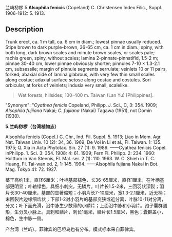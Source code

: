 兰屿桫椤
5.**Alsophila fenicis** (Copeland) C. Christensen Index Filic., Suppl. 1906-1912: 5. 1913.

## Description
Trunk erect, ca. 1 m tall, ca. 6 cm in diam.; lowest pinnae usually reduced. Stipe brown to dark purple-brown, 36-65 cm, ca. 1 cm in diam.; spiny, with both long, dark brown scales and minute brown scales, or scales pale; rachis green, spiny, without scales; lamina 2-pinnate-pinnatifid, 1.5-2 m; pinnae 30-40 cm, lower pinnae obviously shorter; pinnules 7-10 × 1.3-2.1 cm, subsessile; margin of pinnule segments serrulate; veinlets 10 or 11 pairs, forked; abaxial side of lamina glabrous, with very few thin small scales along costae; adaxial surface setose along costae and costules. Sori orbicular, at forks of veinlets; indusia very small, scalelike.


> Wet forests, hillsides; 100-400 m. Taiwan (Lan Yu) [Philippines].

  "Synonym": "*Cyathea fenicis* Copeland, Philipp. J. Sci., C, 3: 354. 1909; *Alsophila fujiiana* Nakai; *C. fujiiana* (Nakai) Tagawa (1951), not Domin (1930).

**5.兰屿桫椤（台湾植物志）**

Alsophila fenicis (Copel.) C. Chr., Ind. Fil. Suppl. 5. 1913; Liao in Mem. Agr. Nat. Taiwan Univ. 10 (2): 34, 36. 1969; De Vol in Li et al., Fl. Taiwan. 1: 135. 1975; Q. Xia in Acta Phytotax. Sin. 27 (1): 9. 1989. ——Cyathea fenicis Copel. inPhilipp. 1. Sci. 3: 354. 1908: 4: 61. 1909; Fern Fl. Philipp. 2: 234. 1960: Holttum in Van Steenis, Fl. Mal. ser. 2 (1): 110. 1963. W. C. Shieh in T. C. Huang, Fl. Tai-wan ed. 2, 1: 145. 1994. ——Alsophila fujiana Nakai in Bot. Mag. Tokyo 41: 72. 1927.

茎干高约1米，直径6厘米；叶柄基部棕色，长36-65厘米，直径1厘米，在叶柄基部更明显；叶轴绿色，具细小刺突，无鳞片。叶片长1.5-2米，三回羽状深裂；羽片长30-40厘米，基部的显著缩短；小羽片长7-10厘米，宽1.3-2.1厘米，近无柄；末回裂片边缘细齿状；下部1-2对小羽片的基部变狭或近分离，叶脉10-11对分离，分叉；叶下面光滑，沿中脉生少数薄的小鳞片；上面沿中脉和小羽片。孢子囊群圆形，生分叉小脉上。具刺和鳞片，刺长1毫米，鳞片长1.5厘米，黑色；囊群盖小，棕色，生中脉一侧。

产台湾（兰屿）。菲律宾的巴坦岛也有分布。模式标本采自菲律宾。

